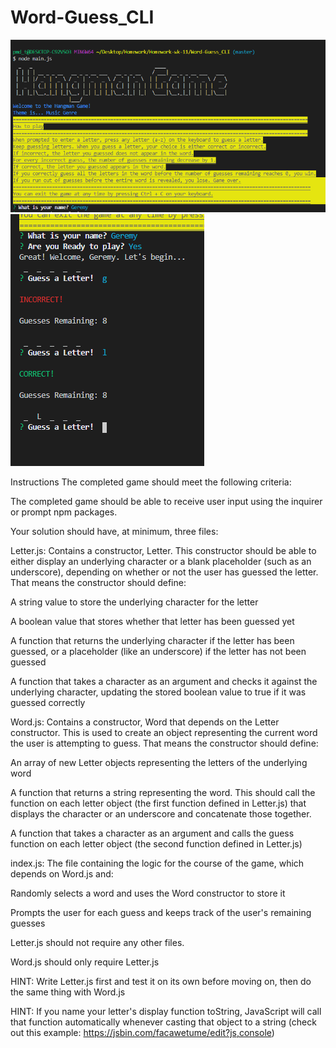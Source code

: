 # Word-Guess_CLI

![picture](pictures/nodeIMG1.PNG)
![picture](pictures/nodeIMG2.PNG)

Instructions
The completed game should meet the following criteria:


The completed game should be able to receive user input using the inquirer or prompt npm packages.


Your solution should have, at minimum, three files:




Letter.js: Contains a constructor, Letter. This constructor should be able to either display an underlying character or a blank placeholder (such as an underscore), depending on whether or not the user has guessed the letter. That means the constructor should define:


A string value to store the underlying character for the letter


A boolean value that stores whether that letter has been guessed yet


A function that returns the underlying character if the letter has been guessed, or a placeholder (like an underscore) if the letter has not been guessed


A function that takes a character as an argument and checks it against the underlying character, updating the stored boolean value to true if it was guessed correctly




Word.js: Contains a constructor, Word that depends on the Letter constructor. This is used to create an object representing the current word the user is attempting to guess. That means the constructor should define:


An array of new Letter objects representing the letters of the underlying word


A function that returns a string representing the word. This should call the function on each letter object (the first function defined in Letter.js) that displays the character or an underscore and concatenate those together.


A function that takes a character as an argument and calls the guess function on each letter object (the second function defined in Letter.js)




index.js: The file containing the logic for the course of the game, which depends on Word.js and:


Randomly selects a word and uses the Word constructor to store it


Prompts the user for each guess and keeps track of the user's remaining guesses






Letter.js should not require any other files.


Word.js should only require Letter.js


HINT: Write Letter.js first and test it on its own before moving on, then do the same thing with Word.js


HINT: If you name your letter's display function toString, JavaScript will call that function automatically whenever casting that object to a string (check out this example: https://jsbin.com/facawetume/edit?js,console)